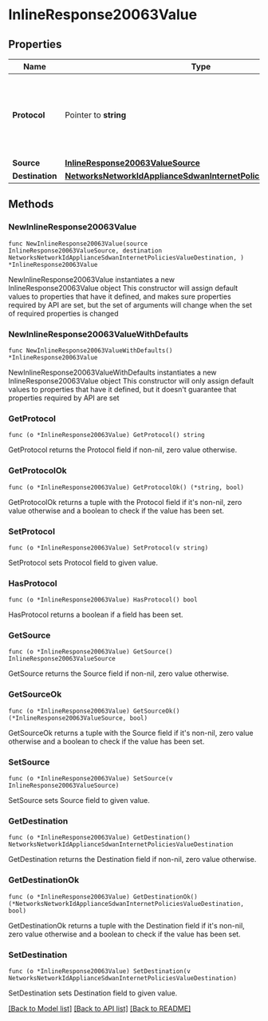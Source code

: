 # InlineResponse20063Value

## Properties

Name | Type | Description | Notes
------------ | ------------- | ------------- | -------------
**Protocol** | Pointer to **string** | Protocol of &#39;custom&#39; type traffic filter. Must be one of: &#39;tcp&#39;, &#39;udp&#39;, &#39;icmp6&#39; or &#39;any&#39; | [optional] 
**Source** | [**InlineResponse20063ValueSource**](InlineResponse20063ValueSource.md) |  | 
**Destination** | [**NetworksNetworkIdApplianceSdwanInternetPoliciesValueDestination**](NetworksNetworkIdApplianceSdwanInternetPoliciesValueDestination.md) |  | 

## Methods

### NewInlineResponse20063Value

`func NewInlineResponse20063Value(source InlineResponse20063ValueSource, destination NetworksNetworkIdApplianceSdwanInternetPoliciesValueDestination, ) *InlineResponse20063Value`

NewInlineResponse20063Value instantiates a new InlineResponse20063Value object
This constructor will assign default values to properties that have it defined,
and makes sure properties required by API are set, but the set of arguments
will change when the set of required properties is changed

### NewInlineResponse20063ValueWithDefaults

`func NewInlineResponse20063ValueWithDefaults() *InlineResponse20063Value`

NewInlineResponse20063ValueWithDefaults instantiates a new InlineResponse20063Value object
This constructor will only assign default values to properties that have it defined,
but it doesn't guarantee that properties required by API are set

### GetProtocol

`func (o *InlineResponse20063Value) GetProtocol() string`

GetProtocol returns the Protocol field if non-nil, zero value otherwise.

### GetProtocolOk

`func (o *InlineResponse20063Value) GetProtocolOk() (*string, bool)`

GetProtocolOk returns a tuple with the Protocol field if it's non-nil, zero value otherwise
and a boolean to check if the value has been set.

### SetProtocol

`func (o *InlineResponse20063Value) SetProtocol(v string)`

SetProtocol sets Protocol field to given value.

### HasProtocol

`func (o *InlineResponse20063Value) HasProtocol() bool`

HasProtocol returns a boolean if a field has been set.

### GetSource

`func (o *InlineResponse20063Value) GetSource() InlineResponse20063ValueSource`

GetSource returns the Source field if non-nil, zero value otherwise.

### GetSourceOk

`func (o *InlineResponse20063Value) GetSourceOk() (*InlineResponse20063ValueSource, bool)`

GetSourceOk returns a tuple with the Source field if it's non-nil, zero value otherwise
and a boolean to check if the value has been set.

### SetSource

`func (o *InlineResponse20063Value) SetSource(v InlineResponse20063ValueSource)`

SetSource sets Source field to given value.


### GetDestination

`func (o *InlineResponse20063Value) GetDestination() NetworksNetworkIdApplianceSdwanInternetPoliciesValueDestination`

GetDestination returns the Destination field if non-nil, zero value otherwise.

### GetDestinationOk

`func (o *InlineResponse20063Value) GetDestinationOk() (*NetworksNetworkIdApplianceSdwanInternetPoliciesValueDestination, bool)`

GetDestinationOk returns a tuple with the Destination field if it's non-nil, zero value otherwise
and a boolean to check if the value has been set.

### SetDestination

`func (o *InlineResponse20063Value) SetDestination(v NetworksNetworkIdApplianceSdwanInternetPoliciesValueDestination)`

SetDestination sets Destination field to given value.



[[Back to Model list]](../README.md#documentation-for-models) [[Back to API list]](../README.md#documentation-for-api-endpoints) [[Back to README]](../README.md)


